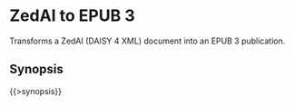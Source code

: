 <link rel="dp2:permalink" href="http://daisy.github.io/pipeline/Get-Help/User-Guide/Scripts/zedai-to-epub3/"/>
<link rev="dp2:doc" href="../src/main/resources/xml/xproc/zedai-to-epub3.xpl"/>
<link rel="rdf:type" href="http://www.daisy.org/ns/pipeline/userdoc"/>

# ZedAI to EPUB 3

Transforms a ZedAI (DAISY 4 XML) document into an EPUB 3 publication.

## Synopsis

{{>synopsis}}

